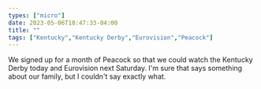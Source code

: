 ```yaml
---
types: ["micro"]
date: 2023-05-06T18:47:33-04:00
title: ""
tags: ["Kentucky","Kentucky Derby","Eurovision","Peacock"]
---
```

We signed up for a month of Peacock so that we could watch the Kentucky Derby today and Eurovision next Saturday. I'm sure that says something about our family, but I couldn't say exactly what.
